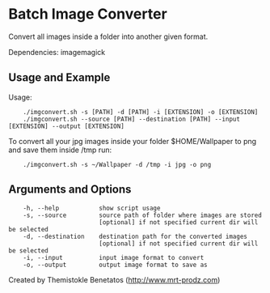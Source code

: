 Batch Image Converter
=====================

Convert all images inside a folder into another given format.

Dependencies: imagemagick

Usage and Example
-----------------

Usage:

        ./imgconvert.sh -s [PATH] -d [PATH] -i [EXTENSION] -o [EXTENSION]	
        ./imgconvert.sh --source [PATH] --destination [PATH] --input [EXTENSION] --output [EXTENSION]


To convert all your jpg images inside your folder $HOME/Wallpaper to png and save them inside /tmp run:

        ./imgconvert.sh -s ~/Wallpaper -d /tmp -i jpg -o png
	

Arguments and Options
---------------------

        -h, --help           show script usage
        -s, --source         source path of folder where images are stored
                             [optional] if not specified current dir will be selected
        -d, --destination    destination path for the converted images
                             [optional] if not specified current dir will be selected
        -i, --input          input image format to convert
        -o, --output         output image format to save as
        
        

Created by Themistokle Benetatos (http://www.mrt-prodz.com)

